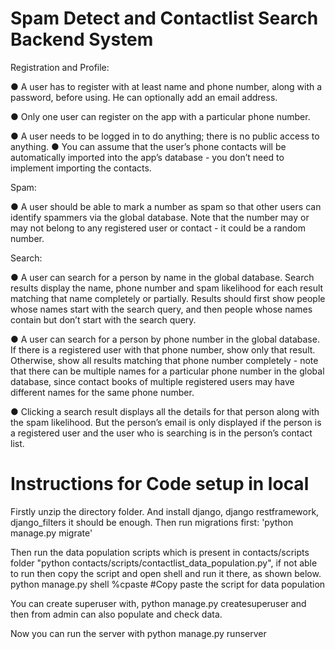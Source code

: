 # Spam Detect and Contactlist Search Backend System
Registration and Profile: 

  ● A user has to register with at least name and phone number, along with a password, before using. He can optionally add an email address. 
  
  ● Only one user can register on the app with a particular phone number. 
  
  ● A user needs to be logged in to do anything; there is no public access to anything. ● You can assume that the user’s phone contacts will be automatically imported into the       app’s database - you don’t need to implement importing the contacts. 

Spam: 

  ● A user should be able to mark a number as spam so that other users can identify spammers via the global database. Note that the number may or may not belong to any               registered user or contact - it could be a random number. 
  
Search: 

  ● A user can search for a person by name in the global database. Search results display the name, phone number and spam likelihood for each result matching that name               completely or partially. Results should first show people whose names start with the search query, and then people whose names contain but don’t start with the search query.
  
  ● A user can search for a person by phone number in the global database. If there is a registered user with that phone number, show only that result. Otherwise, show all           results matching that phone number completely - note that there can be multiple names for a particular phone number in the global database, since contact books of multiple       registered users may have different names for the same phone number. 
  
  ● Clicking a search result displays all the details for that person along with the spam likelihood. But the person’s email is only displayed if the person is a registered user     and the user who is searching is in the person’s contact list.


# Instructions for Code setup in local
Firstly unzip the directory folder.
And install django, django restframework, django_filters it should be enough.
Then run migrations first: 'python manage.py migrate'

Then run the data population scripts which is present in contacts/scripts folder "python contacts/scripts/contactlist_data_population.py", 
if not able to run then copy the script and open shell and run it there, as shown below.
python manage.py shell
%cpaste
#Copy paste the script for data population

You can create superuser with, python manage.py createsuperuser and then from admin can also populate and check data.

Now you can run the server with python manage.py runserver
